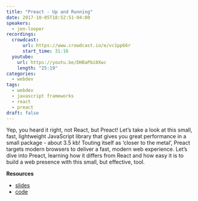 ```yaml
---
title: "Preact - Up and Running"
date: 2017-10-05T18:52:51-04:00
speakers:
  - jen-looper
recordings:
  crowdcast:
      url: https://www.crowdcast.io/e/vc1pp66r
      start_time: 31:16
  youtube:
    url: https://youtu.be/DHBaPbi0Xwc
    length: "25:19"
categories:
  - webdev
tags:
  - webdev
  - javascript frameworks
  - react
  - preact
draft: false
---
```


Yep, you heard it right, not React, but Preact! Let’s take a look at this small, fast, lightweight JavaScript library that gives you great performance in a small package - about 3.5 kb! Touting itself as ‘closer to the metal’, Preact targets modern browsers to deliver a fast, modern web experience. Let’s dive into Preact, learning how it differs from React and how easy it is to build a web presence with this small, but effective, tool.

**Resources**

* [slides](http://slides.com/telerikdevrel/intro-to-preact)
* [code](https://github.com/jlooper/quicknoms-preact)
